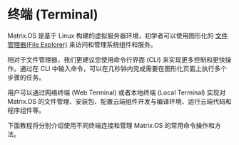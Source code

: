 # 终端 (Terminal)

Matrix.OS 是基于 Linux 构建的虚拟服务器环境，初学者可以使用图形化的 [文件管理器(File Explorer)](zh-cn/userguide/os/tools/fileexplorer.md) 来访问和管理系统组件和服务。

相对于文件管理器，我们更建议您使用命令行界面 (CLI) 来实现更多控制和更快操作。通过在 CLI 中输入命令，可以在几秒钟内完成需要在图形化页面上执行多个步骤的任务。

用户可以通过网络终端 (Web Terminal) 或者本地终端 (Local Terminal) 实现对 Matrix.OS 的文件管理、安装包、配置云端组件开发与编译环境、运行云端代码和程序组件等。

下面教程将分别介绍使用不同终端连接和管理 Matrix.OS 的常用命令操作和方法。


